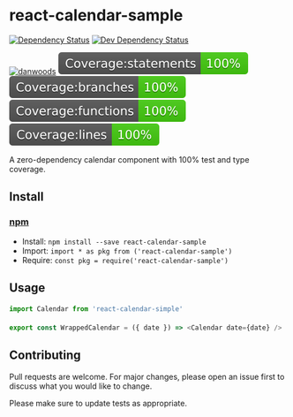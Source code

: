 <!-- TITLE/ -->

<h1>react-calendar-sample</h1>

<!-- /TITLE -->

<!-- BADGES/ -->

<span class="badge-daviddm"><a href="https://david-dm.org/danwoods/react-calendar-sample" title="View the status of this project's dependencies on DavidDM"><img src="https://img.shields.io/david/danwoods/react-calendar-sample.svg" alt="Dependency Status" /></a></span>
<span class="badge-daviddmdev"><a href="https://david-dm.org/danwoods/react-calendar-sample#info=devDependencies" title="View the status of this project's development dependencies on DavidDM"><img src="https://img.shields.io/david/dev/danwoods/react-calendar-sample.svg" alt="Dev Dependency Status" /></a></span>

<!-- /BADGES -->

[![danwoods](https://circleci.com/gh/danwoods/react-calendar-sample/tree/master.svg?style=shield)](https://circleci.com/gh/danwoods/react-calendar-sample/tree/master)
![Statements](./assets/badge-statements.svg)
![Branches](./assets/badge-branches.svg)
![Functions](./assets/badge-functions.svg)
![Lines](./assets/badge-lines.svg)

<!-- DESCRIPTION/ -->

A zero-dependency calendar component with 100% test and type coverage.

<!-- /DESCRIPTION -->

<!-- INSTALL/ -->

<h2>Install</h2>

<a href="https://npmjs.com" title="npm is a package manager for javascript"><h3>npm</h3></a>

<ul>
<li>Install: <code>npm install --save react-calendar-sample</code></li>
<li>Import: <code>import * as pkg from ('react-calendar-sample')</code></li>
<li>Require: <code>const pkg = require('react-calendar-sample')</code></li>
</ul>

<!-- /INSTALL -->

## Usage

```javascript
import Calendar from 'react-calendar-simple'

export const WrappedCalendar = ({ date }) => <Calendar date={date} />
```

## Contributing

Pull requests are welcome. For major changes, please open an issue first to discuss what you would like to change.

Please make sure to update tests as appropriate.
